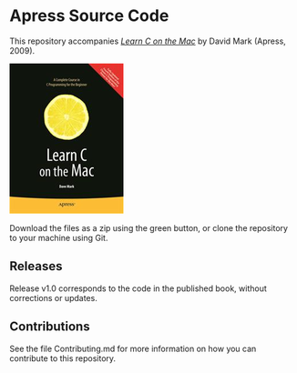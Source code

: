 # Apress Source Code

This repository accompanies [*Learn C on the Mac*](http://www.apress.com/9781430218098) by David Mark (Apress, 2009).

![Cover image](9781430218098.jpg)

Download the files as a zip using the green button, or clone the repository to your machine using Git.

## Releases

Release v1.0 corresponds to the code in the published book, without corrections or updates.

## Contributions

See the file Contributing.md for more information on how you can contribute to this repository.
